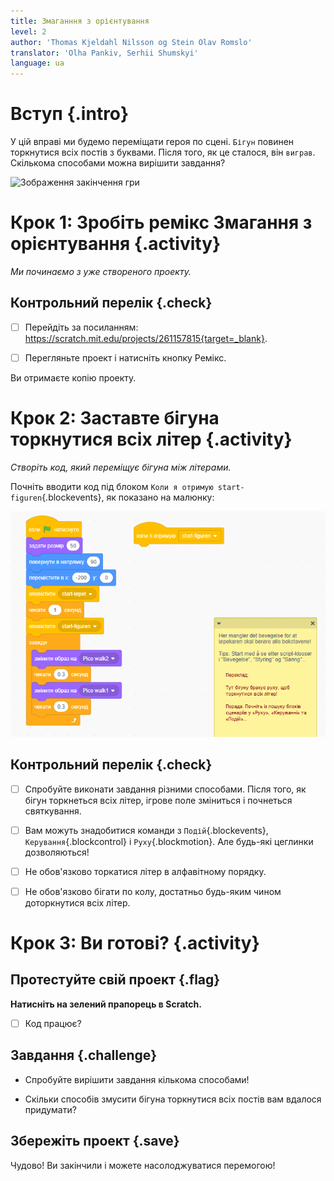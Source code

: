 ```yaml
---
title: Змаганння з орієнтування
level: 2
author: 'Thomas Kjeldahl Nilsson og Stein Olav Romslo'
translator: 'Olha Pankiv, Serhii Shumskyi'
language: ua
---
```



# Вступ {.intro}

У цій вправі ми будемо переміщати героя по сцені. `Бігун` повинен торкнутися всіх постів з буквами. 
Після того, як це сталося, він `виграв`. Скількома способами можна вирішити завдання?


![Зображення закінчення гри](orienteringslop.png)


# Крок 1: Зробіть ремікс Змагання з орієнтування {.activity}

*Ми починаємо з уже створеного проекту.*

## Контрольний перелік {.check}

- [ ] Перейдіть за посиланням:
  https://scratch.mit.edu/projects/261157815{target=_blank}.

- [ ] Перегляньте проект і натисніть кнопку Ремікс.

Ви отримаєте копію проекту.

# Крок 2: Заставте бігуна торкнутися всіх літер {.activity}

*Створіть код, який переміщує бігуна між літерами.*

Почніть вводити код під блоком `Коли я отримую start-figuren`{.blockevents},
як показано на малюнку:

![Зображенння з кодом в проекті](kode_ua.png)

## Контрольний перелік {.check}

- [ ] Спробуйте виконати завдання різними способами.
      Після того, як бігун торкнеться всіх літер, ігрове поле  зміниться і почнеться святкування.

- [ ] Вам можуть знадобитися команди з `Подій`{.blockevents},
      `Керування`{.blockcontrol} і `Руху`{.blockmotion}. Але будь-які цеглинки дозволяються!

- [ ] Не обов'язково торкатися літер в алфавітному порядку. 

- [ ] Не обов'язково бігати по колу, достатньо будь-яким чином доторкнутися всіх літер.

# Крок 3: Ви готові? {.activity}

## Протестуйте свій проект {.flag}

__Натисніть на зелений прапорець в Scratch.__

- [ ] Код працює?

## Завдання {.challenge}

* Спробуйте вирішити завдання кількома способами!

* Скільки способів змусити бігуна торкнутися всіх постів вам вдалося придумати?

## Збережіть проект {.save}

Чудово! Ви закінчили і можете насолоджуватися перемогою!
